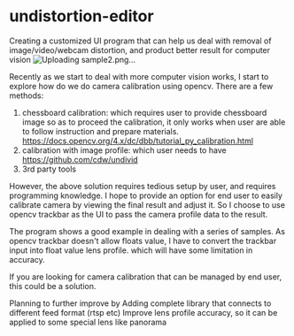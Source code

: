 # undistortion-editor
Creating a customized UI program that can help us deal with removal of image/video/webcam distortion, and product better result for computer vision
![Uploading sample2.png…]()

Recently as we start to deal with more computer vision works, I start to explore how do we do camera calibration using opencv.
There are a few methods:
1. chessboard calibration: which requires user to provide chessboard image so as to proceed the calibration, it only works when user are able to follow instruction and prepare materials.
https://docs.opencv.org/4.x/dc/dbb/tutorial_py_calibration.html
2. calibration with image profile: which user needs to have 
https://github.com/cdw/undivid
3. 3rd party tools

However, the above solution requires tedious setup by user, and requires programming knowledge.
I hope to provide an option for end user to easily calibrate camera by viewing the final result and adjust it.
So I choose to use opencv trackbar as the UI to pass the camera profile data to the result.

The program shows a good example in dealing with a series of samples.
As opencv trackbar doesn't allow floats value, I have to convert the trackbar input into float value lens profile. which will have some limitation in accuracy.

If you are looking for camera calibration that can be managed by end user, this could be a solution.

Planning to further improve by
Adding complete library that connects to different feed format (rtsp etc)
Improve lens profile accuracy, so it can be applied to some special lens like panorama

